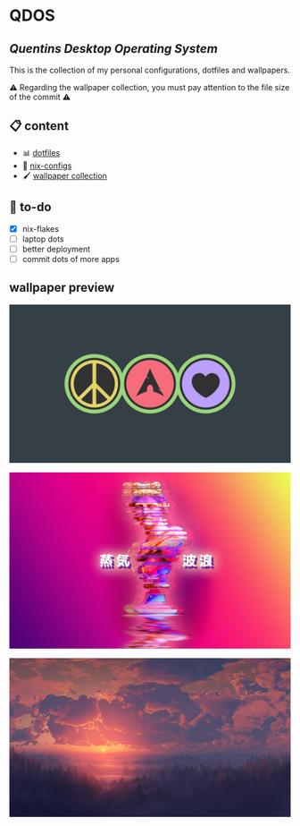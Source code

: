# QDOS
## *Quentins Desktop Operating System*  

This is the collection of my personal configurations, dotfiles and wallpapers.

⚠️ Regarding the wallpaper collection, you must pay attention to the file size of the commit ⚠️

## 📋 content
- 📊 [dotfiles](dotfiles)
- 🧭 [nix-configs](nix-config)
- 🖌️ [wallpaper collection](wallpaper)

## 📑 to-do
- [x] nix-flakes
- [ ] laptop dots
- [ ] better deployment
- [ ] commit dots of more apps

## wallpaper preview
![Arch-Peace](wallpaper/desktop/arch-peace.png?raw=true "Arch-Peace")

![Vaporwave](wallpaper/desktop/long-lost.jpg?raw=true "Vaporwave")

![Red-Sunset](wallpaper/desktop/red-sunset.jpg?raw=true "Red-Sunset")
